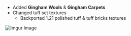 
* Added **Gingham Wools** & **Gingham Carpets**
* Changed tuff set textures
  * Backported 1.21 polished tuff & tuff bricks textures

![Imgur Image](https://i.imgur.com/t6zmxKF.png)
